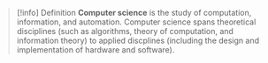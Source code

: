 
>[!info] Definition
**Computer science** is the study of computation, information, and automation. Computer science spans theoretical disciplines (such as algorithms, theory of computation, and information theory) to applied discplines (including the design and implementation of hardware and software).


